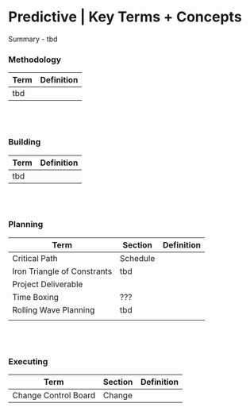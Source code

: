 # Predictive | Key Terms + Concepts

Summary - tbd

### Methodology

| Term | Definition |
| ---- | ---------- |
| tbd  |            |

<br><br>

### Building

| Term | Definition |
| ---- | ---------- |
| tbd  |            |

<br><br>

### Planning

| Term                        | Section  | Definition |
| --------------------------- | -------- | ---------- |
| Critical Path               | Schedule |            |
| Iron Triangle of Constrants | tbd      |            |
| Project Deliverable         |          |            |
| Time Boxing                 | ???      |            |
| Rolling Wave Planning       | tbd      |            |
|                             |          |

<br><br>

### Executing

| Term                 | Section | Definition |
| -------------------- | ------- | ---------- |
| Change Control Board | Change  |
